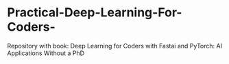# Practical-Deep-Learning-For-Coders-
Repository with book: Deep Learning for Coders with Fastai and PyTorch: AI Applications Without a PhD
